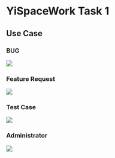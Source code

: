 # YiSpaceWork Task 1 
## Use Case

### BUG

![](https://i.imgur.com/TTYWyrA.png)

### Feature Request

![](https://i.imgur.com/ID3fQmi.png)

### Test Case

![](https://i.imgur.com/TYzqDGC.png)

### Administrator

![](https://i.imgur.com/DnSECz8.png)
